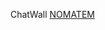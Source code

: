 ChatWall
[NOMATEM](https://firebasestorage.googleapis.com/v0/b/theodore-s-blog.appspot.com/o/%E5%80%8B%E4%BA%BA%E8%B3%87%E6%96%99%E5%A4%BE%2Fgithub%20readme%2FchatWall%2FMVC_v4.drawio.png?alt=media&token=a0d32ab6-dc40-4427-8894-df37e7ab9841)
